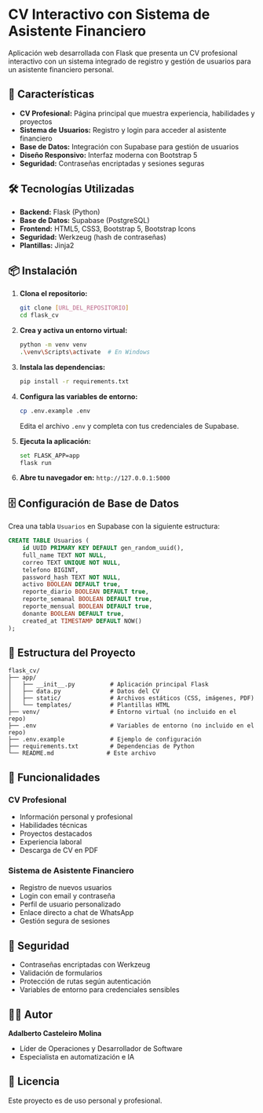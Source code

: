 # CV Interactivo con Sistema de Asistente Financiero

Aplicación web desarrollada con Flask que presenta un CV profesional interactivo con un sistema integrado de registro y gestión de usuarios para un asistente financiero personal.

## 🚀 Características

- **CV Profesional:** Página principal que muestra experiencia, habilidades y proyectos
- **Sistema de Usuarios:** Registro y login para acceder al asistente financiero
- **Base de Datos:** Integración con Supabase para gestión de usuarios
- **Diseño Responsivo:** Interfaz moderna con Bootstrap 5
- **Seguridad:** Contraseñas encriptadas y sesiones seguras

## 🛠️ Tecnologías Utilizadas

- **Backend:** Flask (Python)
- **Base de Datos:** Supabase (PostgreSQL)
- **Frontend:** HTML5, CSS3, Bootstrap 5, Bootstrap Icons
- **Seguridad:** Werkzeug (hash de contraseñas)
- **Plantillas:** Jinja2

## 📦 Instalación

1. **Clona el repositorio:**
   ```bash
   git clone [URL_DEL_REPOSITORIO]
   cd flask_cv
   ```

2. **Crea y activa un entorno virtual:**
   ```bash
   python -m venv venv
   .\venv\Scripts\activate  # En Windows
   ```

3. **Instala las dependencias:**
   ```bash
   pip install -r requirements.txt
   ```

4. **Configura las variables de entorno:**
   ```bash
   cp .env.example .env
   ```
   Edita el archivo `.env` y completa con tus credenciales de Supabase.

5. **Ejecuta la aplicación:**
   ```bash
   set FLASK_APP=app
   flask run
   ```

6. **Abre tu navegador en:** `http://127.0.0.1:5000`

## 🗄️ Configuración de Base de Datos

Crea una tabla `Usuarios` en Supabase con la siguiente estructura:

```sql
CREATE TABLE Usuarios (
    id UUID PRIMARY KEY DEFAULT gen_random_uuid(),
    full_name TEXT NOT NULL,
    correo TEXT UNIQUE NOT NULL,
    telefono BIGINT,
    password_hash TEXT NOT NULL,
    activo BOOLEAN DEFAULT true,
    reporte_diario BOOLEAN DEFAULT true,
    reporte_semanal BOOLEAN DEFAULT true,
    reporte_mensual BOOLEAN DEFAULT true,
    donante BOOLEAN DEFAULT true,
    created_at TIMESTAMP DEFAULT NOW()
);
```

## 📁 Estructura del Proyecto

```
flask_cv/
├── app/
│   ├── __init__.py          # Aplicación principal Flask
│   ├── data.py              # Datos del CV
│   ├── static/              # Archivos estáticos (CSS, imágenes, PDF)
│   └── templates/           # Plantillas HTML
├── venv/                    # Entorno virtual (no incluido en el repo)
├── .env                     # Variables de entorno (no incluido en el repo)
├── .env.example             # Ejemplo de configuración
├── requirements.txt         # Dependencias de Python
└── README.md               # Este archivo
```

## 🔧 Funcionalidades

### CV Profesional
- Información personal y profesional
- Habilidades técnicas
- Proyectos destacados
- Experiencia laboral
- Descarga de CV en PDF

### Sistema de Asistente Financiero
- Registro de nuevos usuarios
- Login con email y contraseña
- Perfil de usuario personalizado
- Enlace directo a chat de WhatsApp
- Gestión segura de sesiones

## 🔐 Seguridad

- Contraseñas encriptadas con Werkzeug
- Validación de formularios
- Protección de rutas según autenticación
- Variables de entorno para credenciales sensibles

## 👨‍💻 Autor

**Adalberto Casteleiro Molina**
- Líder de Operaciones y Desarrollador de Software
- Especialista en automatización e IA

## 📄 Licencia

Este proyecto es de uso personal y profesional.